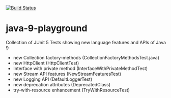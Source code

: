 [![Build Status](https://travis-ci.com/superernie77/java-9-playground.svg?branch=master)](https://travis-ci.com/superernie77/java-9-playground)

# java-9-playground

Collection of JUnit 5 Tests showing new language features and APIs of Java 9

- new Collection factory-methods (CollectionFactoryMethodsTest.java)
- new HttpClient (HttpClientTest)
- Interface with private method (InterfaceWithPrivateMethodTest)
- new Stream API features (NewStreamFeaturesTest)
- new Logging API (DefaultLoggerTest)
- new deprecation attributes (DeprecatedClass)
- try-with-resource enhancement (TryWithResourceTest)